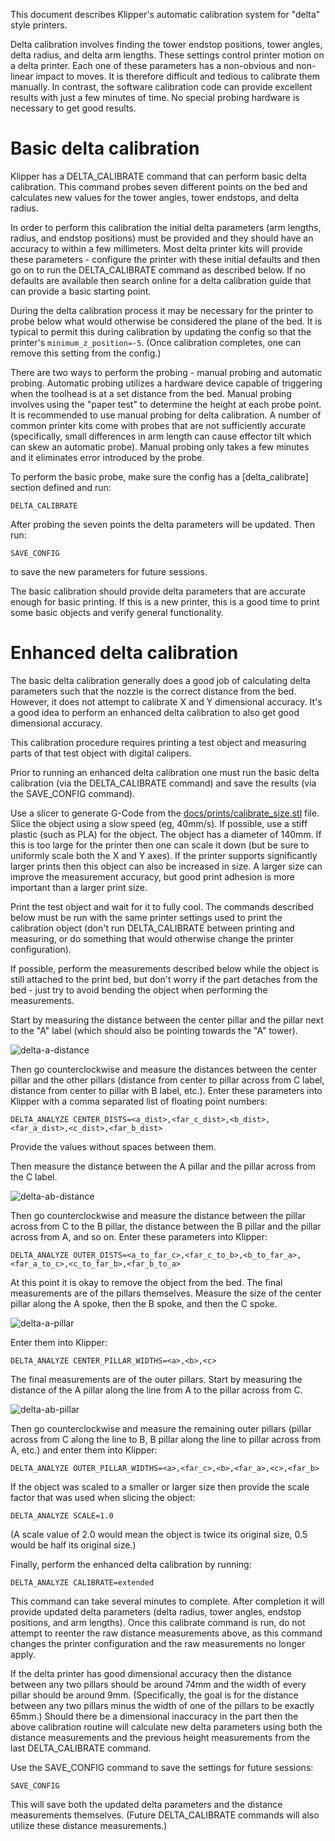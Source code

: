 This document describes Klipper's automatic calibration system for
"delta" style printers.

Delta calibration involves finding the tower endstop positions, tower
angles, delta radius, and delta arm lengths. These settings control
printer motion on a delta printer. Each one of these parameters has a
non-obvious and non-linear impact to moves. It is therefore difficult
and tedious to calibrate them manually. In contrast, the software
calibration code can provide excellent results with just a few minutes
of time. No special probing hardware is necessary to get good results.

Basic delta calibration
=======================

Klipper has a DELTA_CALIBRATE command that can perform basic delta
calibration. This command probes seven different points on the bed and
calculates new values for the tower angles, tower endstops, and delta
radius.

In order to perform this calibration the initial delta parameters (arm
lengths, radius, and endstop positions) must be provided and they
should have an accuracy to within a few millimeters. Most delta
printer kits will provide these parameters - configure the printer
with these initial defaults and then go on to run the DELTA_CALIBRATE
command as described below. If no defaults are available then search
online for a delta calibration guide that can provide a basic starting
point.

During the delta calibration process it may be necessary for the
printer to probe below what would otherwise be considered the plane of
the bed. It is typical to permit this during calibration by updating
the config so that the printer's `minimum_z_position=-5`. (Once
calibration completes, one can remove this setting from the config.)

There are two ways to perform the probing - manual probing and
automatic probing. Automatic probing utilizes a hardware device
capable of triggering when the toolhead is at a set distance from the
bed. Manual probing involves using the "paper test" to determine the
height at each probe point. It is recommended to use manual probing
for delta calibration. A number of common printer kits come with
probes that are not sufficiently accurate (specifically, small
differences in arm length can cause effector tilt which can skew an
automatic probe). Manual probing only takes a few minutes and it
eliminates error introduced by the probe.

To perform the basic probe, make sure the config has a
[delta_calibrate] section defined and run:
```
DELTA_CALIBRATE
```
After probing the seven points the delta parameters will be updated.
Then run:
```
SAVE_CONFIG
```
to save the new parameters for future sessions.

The basic calibration should provide delta parameters that are
accurate enough for basic printing.  If this is a new printer, this is
a good time to print some basic objects and verify general
functionality.

Enhanced delta calibration
==========================

The basic delta calibration generally does a good job of calculating
delta parameters such that the nozzle is the correct distance from the
bed. However, it does not attempt to calibrate X and Y dimensional
accuracy. It's a good idea to perform an enhanced delta calibration to
also get good dimensional accuracy.

This calibration procedure requires printing a test object and
measuring parts of that test object with digital calipers.

Prior to running an enhanced delta calibration one must run the basic
delta calibration (via the DELTA_CALIBRATE command) and save the
results (via the SAVE_CONFIG command).

Use a slicer to generate G-Code from the
[docs/prints/calibrate_size.stl](prints/calibrate_size.stl) file.
Slice the object using a slow speed (eg, 40mm/s). If possible, use a
stiff plastic (such as PLA) for the object. The object has a diameter
of 140mm. If this is too large for the printer then one can scale it
down (but be sure to uniformly scale both the X and Y axes). If the
printer supports significantly larger prints then this object can also
be increased in size. A larger size can improve the measurement
accuracy, but good print adhesion is more important than a larger
print size.

Print the test object and wait for it to fully cool. The commands
described below must be run with the same printer settings used to
print the calibration object (don't run DELTA_CALIBRATE between
printing and measuring, or do something that would otherwise change
the printer configuration).

If possible, perform the measurements described below while the object
is still attached to the print bed, but don't worry if the part
detaches from the bed - just try to avoid bending the object when
performing the measurements.

Start by measuring the distance between the center pillar and the
pillar next to the "A" label (which should also be pointing towards
the "A" tower).

![delta-a-distance](img/delta-a-distance.jpg)

Then go counterclockwise and measure the distances between the center
pillar and the other pillars (distance from center to pillar across
from C label, distance from center to pillar with B label,
etc.). Enter these parameters into Klipper with a comma separated list
of floating point numbers:
```
DELTA_ANALYZE CENTER_DISTS=<a_dist>,<far_c_dist>,<b_dist>,<far_a_dist>,<c_dist>,<far_b_dist>
```
Provide the values without spaces between them.

Then measure the distance between the A pillar and the pillar across
from the C label.

![delta-ab-distance](img/delta-outer-distance.jpg)

Then go counterclockwise and measure the distance between the pillar
across from C to the B pillar, the distance between the B pillar and
the pillar across from A, and so on. Enter these parameters into
Klipper:
```
DELTA_ANALYZE OUTER_DISTS=<a_to_far_c>,<far_c_to_b>,<b_to_far_a>,<far_a_to_c>,<c_to_far_b>,<far_b_to_a>
```

At this point it is okay to remove the object from the bed. The final
measurements are of the pillars themselves. Measure the size of the
center pillar along the A spoke, then the B spoke, and then the C
spoke.

![delta-a-pillar](img/delta-a-pillar.jpg)

Enter them into Klipper:
```
DELTA_ANALYZE CENTER_PILLAR_WIDTHS=<a>,<b>,<c>
```

The final measurements are of the outer pillars. Start by measuring
the distance of the A pillar along the line from A to the pillar
across from C.

![delta-ab-pillar](img/delta-outer-pillar.jpg)

Then go counterclockwise and measure the remaining outer pillars
(pillar across from C along the line to B, B pillar along the line to
pillar across from A, etc.) and enter them into Klipper:
```
DELTA_ANALYZE OUTER_PILLAR_WIDTHS=<a>,<far_c>,<b>,<far_a>,<c>,<far_b>
```

If the object was scaled to a smaller or larger size then provide the
scale factor that was used when slicing the object:
```
DELTA_ANALYZE SCALE=1.0
```
(A scale value of 2.0 would mean the object is twice its original
size, 0.5 would be half its original size.)

Finally, perform the enhanced delta calibration by running:
```
DELTA_ANALYZE CALIBRATE=extended
```
This command can take several minutes to complete. After completion it
will provide updated delta parameters (delta radius, tower angles,
endstop positions, and arm lengths). Once this calibrate command is
run, do not attempt to reenter the raw distance measurements above, as
this command changes the printer configuration and the raw
measurements no longer apply.

If the delta printer has good dimensional accuracy then the distance
between any two pillars should be around 74mm and the width of every
pillar should be around 9mm. (Specifically, the goal is for the
distance between any two pillars minus the width of one of the pillars
to be exactly 65mm.) Should there be a dimensional inaccuracy in the
part then the above calibration routine will calculate new delta
parameters using both the distance measurements and the previous
height measurements from the last DELTA_CALIBRATE command.

Use the SAVE_CONFIG command to save the settings for future sessions:
```
SAVE_CONFIG
```
This will save both the updated delta parameters and the distance
measurements themselves. (Future DELTA_CALIBRATE commands will also
utilize these distance measurements.)
